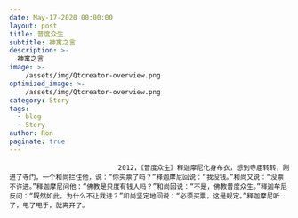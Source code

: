 ```yaml
---
date: May-17-2020 00:00:00
layout: post
title: 普度众生
subtitle: 神寓之言
description: >-
  神寓之言
image: >-
    /assets/img/Qtcreator-overview.png
optimized_image: >-
    /assets/img/Qtcreator-overview.png
category: Story
tags:
  - blog
  - Story
author: Ron
paginate: true
---
```


							　　2012，《普度众生》释迦摩尼化身布衣，想到寺庙转转，刚进了寺门，一个和尚拦住他，说：“你买票了吗？”释迦摩尼回说：“我没钱。”和尚又说：“没票不许进。”释迦摩尼问他：“佛教是只度有钱人吗？”和尚回说：“不是，佛教普度众生。”释迦牟尼反问：“既然如此，为什么不让我进？”和尚坚定地回说：“必须买票，这是规定。”释迦摩尼听了，甩了甩手，就离开了。
							
							
						